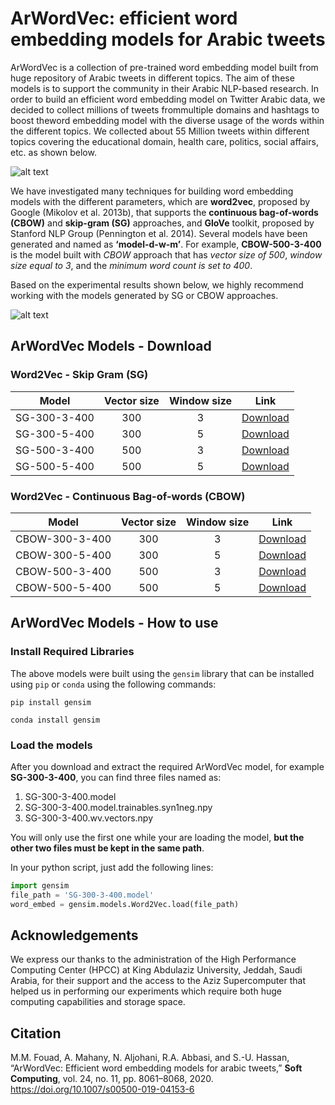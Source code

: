 # ArWordVec: efficient word embedding models for Arabic tweets

ArWordVec is a collection of pre-trained word embedding model built from huge repository of Arabic tweets in different topics. The aim of these models is to support the community in their Arabic NLP-based research. In order to build an efficient word embedding model on Twitter Arabic data, we decided to collect millions of tweets frommultiple domains and hashtags to boost theword embedding model with the diverse usage of the words within the different topics. We collected about 55 Million tweets within different topics covering the educational domain, health care, politics, social affairs, etc. as shown below.

![alt text](https://github.com/mmdoha200/ArWordVec/blob/master/assets/Table1-Summary.png "Summary of the collected tweets for the ArWordVec models")

We have investigated many techniques for building word embedding models with the different parameters, which are **word2vec**, proposed by Google (Mikolov et al. 2013b),
that supports the **continuous bag-of-words (CBOW)** and **skip-gram (SG)** approaches, and **GloVe** toolkit, proposed by Stanford NLP Group (Pennington et al. 2014). Several models have been generated and named as **‘model-d-w-m’**. For example, **CBOW-500-3-400** is the model built with _CBOW_ approach that has _vector size of 500_, _window size equal to 3_, and the _minimum word count is set to 400_.

Based on the experimental results shown below, we highly recommend working with the models generated by SG or CBOW approaches.

![alt text](https://github.com/mmdoha200/ArWordVec/blob/master/assets/Table2-Results.png "Accuracy comparison for the ArWordVec word embedding models")

## ArWordVec Models - Download
### Word2Vec - Skip Gram (SG)
| Model              | Vector size   | Window size   |     Link    |
| ------------------ |:-------------:|:-------------:|:-----------:|
| SG-300-3-400       | 300           |   3           |[Download][M1] |
| SG-300-5-400       | 300           |   5           |[Download][M2] |
| SG-500-3-400       | 500           |   3           |[Download][M3] |
| SG-500-5-400       | 500           |   5           |[Download][M4] |

### Word2Vec - Continuous Bag-of-words (CBOW)
| Model              | Vector size   | Window size   |     Link    |
| ------------------ |:-------------:|:-------------:|:-----------:|
| CBOW-300-3-400     | 300           |   3           |[Download][M5] |
| CBOW-300-5-400     | 300           |   5           |[Download][M6] |
| CBOW-500-3-400     | 500           |   3           |[Download][M7] |
| CBOW-500-5-400     | 500           |   5           |[Download][M8] |


## ArWordVec Models - How to use
### Install Required Libraries
The above models were built using the `gensim` library that can be installed using `pip` or `conda` using the following commands:

`pip install gensim`

`conda install gensim`

### Load the models
After you download and extract the required ArWordVec model, for example **SG-300-3-400**, you can find three files named as:
  1. SG-300-3-400.model
  2. SG-300-3-400.model.trainables.syn1neg.npy
  3. SG-300-3-400.wv.vectors.npy

You will only use the first one while your are loading the model, **but the other two files must be kept in the same path**.

In your python script, just add the following lines:
```python
import gensim
file_path = 'SG-300-3-400.model'
word_embed = gensim.models.Word2Vec.load(file_path)
```

## Acknowledgements
We express our thanks to the administration of the High Performance Computing Center (HPCC) at King Abdulaziz University, Jeddah, Saudi Arabia, for their support and the access to the Aziz Supercomputer that helped us in performing our experiments which require both huge computing capabilities and storage space.

## Citation
M.M. Fouad, A. Mahany, N. Aljohani, R.A. Abbasi, and S.-U. Hassan, “ArWordVec: Efficient word embedding models for arabic tweets,” **Soft Computing**, vol. 24, no. 11, pp. 8061–8068, 2020. https://doi.org/10.1007/s00500-019-04153-6

[M1]: https://www.google.com
[M2]: https://www.google.com
[M3]: https://www.google.com
[M4]: https://www.google.com
[M5]: https://www.google.com
[M6]: https://www.google.com
[M7]: https://www.google.com
[M8]: https://www.google.com
